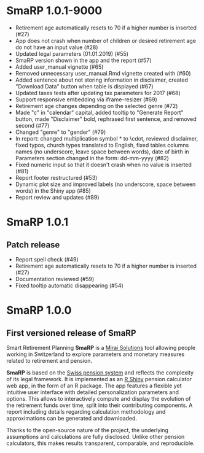 # SmaRP 1.0.1-9000

* Retirement age automatically resets to 70 if a higher number is inserted (#27)
* App does not crash when number of children or desired retirement age do not have an input value (#28)
* Updated legal parameters (01.01.2019) (#55)
* SmaRP version shown in the app and the report (#57)
* Added user_manual vignette (#65)
* Removed unnecessary user_manual.Rmd vignette created with (#60)
* Added sentence about not storing information in disclaimer, created "Download Data" button when table is displayed (#67)
* Updated taxes tests after updating tax parameters for 2017 (#68)
* Support responsive embedding via iframe-resizer (#69)
* Retirement age changes depending on the selected genre (#72)
* Made "c" in "calendar" capital, added tooltip to "Generate Report" button, made "Disclaimer" bold, rephrased first sentence, and removed second (#77)
* Changed "genre" to "gender" (#79)
* In report: changed multiplication symbol * to \cdot, reviewed disclaimer, fixed typos, church types translated to English, fixed tables columns names (no underscore, leave space between words), date of birth in Parameters section changed in the form: dd-mm-yyyy (#82)
* Fixed numeric input so that it doesn't crash when no value is inserted (#81)
* Report footer restructured (#53)
* Dynamic plot size and improved labels (no underscore, space between words) in the Shiny app (#85)
* Report review and updates (#89)

# SmaRP 1.0.1

## Patch release

* Report spell check (#49)
* Retirement age automatically resets to 70 if a higher number is inserted (#27)
* Documentation reviewed (#59)
* Fixed tooltip automatic disappearing (#54)

# SmaRP 1.0.0

## First versioned release of SmaRP

Smart Retirement Planning **SmaRP** is a [Mirai Solutions](https://mirai-solutions.ch/) tool allowing people working in Switzerland to explore parameters and monetary measures related to retirement and pension.

**SmaRP** is based on the [Swiss pension system](https://en.wikipedia.org/wiki/Pension_system_in_Switzerland) and reflects the complexity of its legal framework.
It is implemented as an [R Shiny](https://shiny.rstudio.com/) pension calculator web app, in the form of an R package.
The app features a flexible yet intuitive user interface with detailed personalization parameters and options.
This allows to interactively compute and display the evolution of the retirement funds over time, split into their contributing components.
A report including details regarding calculation methodology and approximations can be generated and downloaded.

Thanks to the open-source nature of the project, the underlying assumptions and calculations are fully disclosed.
Unlike other pension calculators, this makes results transparent, comparable, and reproducible.
